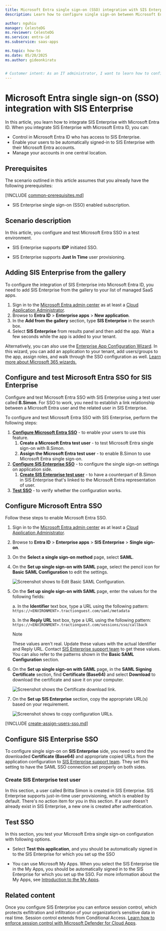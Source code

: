 ```yaml
---
title: Microsoft Entra single sign-on (SSO) integration with SIS Enterprise
description: Learn how to configure single sign-on between Microsoft Entra ID and SIS Enterprise.

author: nguhiu
manager: CelesteDG
ms.reviewer: CelesteDG
ms.service: entra-id
ms.subservice: saas-apps

ms.topic: how-to
ms.date: 05/20/2025
ms.author: gideonkiratu


# Customer intent: As an IT administrator, I want to learn how to configure single sign-on between Microsoft Entra ID and SIS Enterprise so that I can control who has access to SIS Enterprise, enable automatic sign-in with Microsoft Entra accounts, and manage my accounts in one central location.
---
```


# Microsoft Entra single sign-on (SSO) integration with SIS Enterprise

In this article,  you learn how to integrate SIS Enterprise with Microsoft Entra ID. When you integrate SIS Enterprise with Microsoft Entra ID, you can:

* Control in Microsoft Entra ID who has access to SIS Enterprise.
* Enable your users to be automatically signed-in to SIS Enterprise with their Microsoft Entra accounts.
* Manage your accounts in one central location.

## Prerequisites
The scenario outlined in this article assumes that you already have the following prerequisites:

[!INCLUDE [common-prerequisites.md](~/identity/saas-apps/includes/common-prerequisites.md)]
* SIS Enterprise single sign-on (SSO) enabled subscription.

## Scenario description

In this article,  you configure and test Microsoft Entra SSO in a test environment.


* SIS Enterprise supports **IDP** initiated SSO.

* SIS Enterprise supports **Just In Time** user provisioning.


## Adding SIS Enterprise from the gallery

To configure the integration of SIS Enterprise into Microsoft Entra ID, you need to add SIS Enterprise from the gallery to your list of managed SaaS apps.

1. Sign in to the [Microsoft Entra admin center](https://entra.microsoft.com) as at least a [Cloud Application Administrator](~/identity/role-based-access-control/permissions-reference.md#cloud-application-administrator).
1. Browse to **Entra ID** > **Enterprise apps** > **New application**.
1. In the **Add from the gallery** section, type **SIS Enterprise** in the search box.
1. Select **SIS Enterprise** from results panel and then add the app. Wait a few seconds while the app is added to your tenant.

 Alternatively, you can also use the [Enterprise App Configuration Wizard](https://portal.office.com/AdminPortal/home?Q=Docs#/azureadappintegration). In this wizard, you can add an application to your tenant, add users/groups to the app, assign roles, and walk through the SSO configuration as well. [Learn more about Microsoft 365 wizards.](/microsoft-365/admin/misc/azure-ad-setup-guides)


<a name='configure-and-test-azure-ad-sso-for-sis-enterprise'></a>

## Configure and test Microsoft Entra SSO for SIS Enterprise

Configure and test Microsoft Entra SSO with SIS Enterprise using a test user called **B.Simon**. For SSO to work, you need to establish a link relationship between a Microsoft Entra user and the related user in SIS Enterprise.

To configure and test Microsoft Entra SSO with SIS Enterprise, perform the following steps:

1. **[Configure Microsoft Entra SSO](#configure-azure-ad-sso)** - to enable your users to use this feature.
    1. **Create a Microsoft Entra test user** - to test Microsoft Entra single sign-on with B.Simon.
    1. **Assign the Microsoft Entra test user** - to enable B.Simon to use Microsoft Entra single sign-on.
1. **[Configure SIS Enterprise SSO](#configure-sis-enterprise-sso)** - to configure the single sign-on settings on application side.
    1. **[Create SIS Enterprise test user](#create-sis-enterprise-test-user)** - to have a counterpart of B.Simon in SIS Enterprise that's linked to the Microsoft Entra representation of user.
1. **[Test SSO](#test-sso)** - to verify whether the configuration works.

<a name='configure-azure-ad-sso'></a>

## Configure Microsoft Entra SSO

Follow these steps to enable Microsoft Entra SSO.

1. Sign in to the [Microsoft Entra admin center](https://entra.microsoft.com) as at least a [Cloud Application Administrator](~/identity/role-based-access-control/permissions-reference.md#cloud-application-administrator).
1. Browse to **Entra ID** > **Enterprise apps** > **SIS Enterprise** > **Single sign-on**.
1. On the **Select a single sign-on method** page, select **SAML**.
1. On the **Set up single sign-on with SAML** page, select the pencil icon for **Basic SAML Configuration** to edit the settings.

   ![Screenshot shows to Edit Basic SAML Configuration.](common/edit-urls.png)

1. On the **Set up single sign-on with SAML** page, enter the values for the following fields:

    a. In the **Identifier** text box, type a URL using the following pattern:
    `https://<ENVIRONMENT>.tractionguest.com/saml/metadata`

    b. In the **Reply URL** text box, type a URL using the following pattern:
    `https://<ENVIRONMENT>.tractionguest.com/sessions/sso/callback`

	> [!NOTE]
	> These values aren't real. Update these values with the actual Identifier and Reply URL. Contact [SIS Enterprise support team](mailto:https://signinenterprise.com/support/) to get these values. You can also refer to the patterns shown in the **Basic SAML Configuration** section.

1. On the **Set up single sign-on with SAML** page, in the **SAML Signing Certificate** section,  find **Certificate (Base64)** and select **Download** to download the certificate and save it on your computer.

	![Screenshot shows the Certificate download link.](common/certificatebase64.png "Certificate")

1. On the **Set up SIS Enterprise** section, copy the appropriate URL(s) based on your requirement.

	![Screenshot shows to copy configuration URLs.](common/copy-configuration-urls.png "Metadata")

<a name='create-an-azure-ad-test-user'></a>

[!INCLUDE [create-assign-users-sso.md](~/identity/saas-apps/includes/create-assign-users-sso.md)]

## Configure SIS Enterprise SSO

To configure single sign-on on **SIS Enterprise** side, you need to send the downloaded **Certificate (Base64)** and appropriate copied URLs from the application configuration to [SIS Enterprise support team](mailto:https://signinenterprise.com/support/). They set this setting to have the SAML SSO connection set properly on both sides.

### Create SIS Enterprise test user

In this section, a user called Britta Simon is created in SIS Enterprise. SIS Enterprise supports just-in-time user provisioning, which is enabled by default. There's no action item for you in this section. If a user doesn't already exist in SIS Enterprise, a new one is created after authentication.

## Test SSO 

In this section, you test your Microsoft Entra single sign-on configuration with following options.

* Select **Test this application**, and you should be automatically signed in to the SIS Enterprise for which you set up the SSO

* You can use Microsoft My Apps. When you select the SIS Enterprise tile in the My Apps, you should be automatically signed in to the SIS Enterprise for which you set up the SSO. For more information about the My Apps, see [Introduction to the My Apps](https://support.microsoft.com/account-billing/sign-in-and-start-apps-from-the-my-apps-portal-2f3b1bae-0e5a-4a86-a33e-876fbd2a4510).


## Related content

Once you configure SIS Enterprise you can enforce session control, which protects exfiltration and infiltration of your organization’s sensitive data in real time. Session control extends from Conditional Access. [Learn how to enforce session control with Microsoft Defender for Cloud Apps](/cloud-app-security/proxy-deployment-aad).
